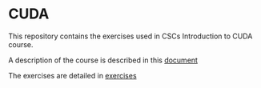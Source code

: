 # CUDA

This repository contains the exercises used in CSCs Introduction to CUDA course.

A description of the course is described in this [document](course-material/README.md)

The exercises are detailed in [exercises](exercises/README.md)
